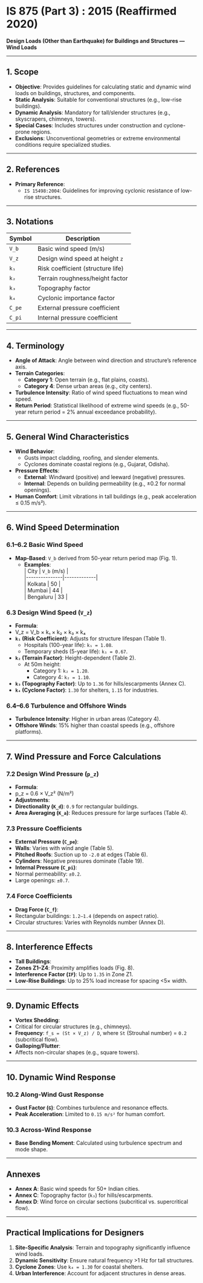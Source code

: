# IS 875 (Part 3) : 2015 (Reaffirmed 2020)  
**Design Loads (Other than Earthquake) for Buildings and Structures — Wind Loads**  

---

## 1. Scope  
- **Objective**: Provides guidelines for calculating static and dynamic wind loads on buildings, structures, and components.  
- **Static Analysis**: Suitable for conventional structures (e.g., low-rise buildings).  
- **Dynamic Analysis**: Mandatory for tall/slender structures (e.g., skyscrapers, chimneys, towers).  
- **Special Cases**: Includes structures under construction and cyclone-prone regions.  
- **Exclusions**: Unconventional geometries or extreme environmental conditions require specialized studies.  

---

## 2. References  
- **Primary Reference**:  
  - `IS 15498:2004`: Guidelines for improving cyclonic resistance of low-rise structures.  

---

## 3. Notations  
| Symbol | Description |  
|--------|-------------|  
| `V_b`  | Basic wind speed (m/s) |  
| `V_z`  | Design wind speed at height `z` |  
| `k₁`   | Risk coefficient (structure life) |  
| `k₂`   | Terrain roughness/height factor |  
| `k₃`   | Topography factor |  
| `k₄`   | Cyclonic importance factor |  
| `C_pe` | External pressure coefficient |  
| `C_pi` | Internal pressure coefficient |  

---

## 4. Terminology  
- **Angle of Attack**: Angle between wind direction and structure’s reference axis.  
- **Terrain Categories**:  
  - **Category 1**: Open terrain (e.g., flat plains, coasts).  
  - **Category 4**: Dense urban areas (e.g., city centers).  
- **Turbulence Intensity**: Ratio of wind speed fluctuations to mean wind speed.  
- **Return Period**: Statistical likelihood of extreme wind speeds (e.g., 50-year return period = 2% annual exceedance probability).  

---

## 5. General Wind Characteristics  
- **Wind Behavior**:  
  - Gusts impact cladding, roofing, and slender elements.  
  - Cyclones dominate coastal regions (e.g., Gujarat, Odisha).  
- **Pressure Effects**:  
  - **External**: Windward (positive) and leeward (negative) pressures.  
  - **Internal**: Depends on building permeability (e.g., ±0.2 for normal openings).  
- **Human Comfort**: Limit vibrations in tall buildings (e.g., peak acceleration ≤ 0.15 m/s²).  

---

## 6. Wind Speed Determination  
### 6.1–6.2 Basic Wind Speed  
- **Map-Based**: `V_b` derived from 50-year return period map (Fig. 1).  
  - **Examples**:  
    | City          | `V_b` (m/s) |  
    |---------------|-------------|  
    | Kolkata       | 50          |  
    | Mumbai        | 44          |  
    | Bengaluru     | 33          |  

### 6.3 Design Wind Speed (`V_z`)  
- **Formula**:
- V_z = V_b × k₁ × k₂ × k₃ × k₄
- **`k₁` (Risk Coefficient)**: Adjusts for structure lifespan (Table 1).  
  - Hospitals (100-year life): `k₁ = 1.08`.  
  - Temporary sheds (5-year life): `k₁ = 0.67`.  
- **`k₂` (Terrain Factor)**: Height-dependent (Table 2).  
  - At 50m height:  
    - Category 1: `k₂ = 1.20`.  
    - Category 4: `k₂ = 1.10`.  
- **`k₃` (Topography Factor)**: Up to `1.36` for hills/escarpments (Annex C).  
- **`k₄` (Cyclone Factor)**: `1.30` for shelters, `1.15` for industries.  

### 6.4–6.6 Turbulence and Offshore Winds  
- **Turbulence Intensity**: Higher in urban areas (Category 4).  
- **Offshore Winds**: 15% higher than coastal speeds (e.g., offshore platforms).  

---

## 7. Wind Pressure and Force Calculations  
### 7.2 Design Wind Pressure (`p_z`)  
- **Formula**:
- p_z = 0.6 × V_z² (N/m²)
- **Adjustments**:  
- **Directionality (`K_d`)**: `0.9` for rectangular buildings.  
- **Area Averaging (`K_a`)**: Reduces pressure for large surfaces (Table 4).  

### 7.3 Pressure Coefficients  
- **External Pressure (`C_pe`)**:  
- **Walls**: Varies with wind angle (Table 5).  
- **Pitched Roofs**: Suction up to `-2.0` at edges (Table 6).  
- **Cylinders**: Negative pressures dominate (Table 19).  
- **Internal Pressure (`C_pi`)**:  
- Normal permeability: `±0.2`.  
- Large openings: `±0.7`.  

### 7.4 Force Coefficients  
- **Drag Force (`C_f`)**:  
- Rectangular buildings: `1.2–1.4` (depends on aspect ratio).  
- Circular structures: Varies with Reynolds number (Annex D).  

---

## 8. Interference Effects  
- **Tall Buildings**:  
- **Zones Z1–Z4**: Proximity amplifies loads (Fig. 8).  
- **Interference Factor (`IF`)**: Up to `1.35` in Zone Z1.  
- **Low-Rise Buildings**: Up to 25% load increase for spacing <5× width.  

---

## 9. Dynamic Effects  
- **Vortex Shedding**:  
- Critical for circular structures (e.g., chimneys).  
- **Frequency**: `f_s = (St × V_z) / D`, where `St` (Strouhal number) = `0.2` (subcritical flow).  
- **Galloping/Flutter**:  
- Affects non-circular shapes (e.g., square towers).  

---

## 10. Dynamic Wind Response  
### 10.2 Along-Wind Gust Response  
- **Gust Factor (`G`)**: Combines turbulence and resonance effects.  
- **Peak Acceleration**: Limited to `0.15 m/s²` for human comfort.  

### 10.3 Across-Wind Response  
- **Base Bending Moment**: Calculated using turbulence spectrum and mode shape.  

---

## Annexes  
- **Annex A**: Basic wind speeds for 50+ Indian cities.  
- **Annex C**: Topography factor (`k₃`) for hills/escarpments.  
- **Annex D**: Wind force on circular sections (subcritical vs. supercritical flow).  

---

## Practical Implications for Designers  
1. **Site-Specific Analysis**: Terrain and topography significantly influence wind loads.  
2. **Dynamic Sensitivity**: Ensure natural frequency >1 Hz for tall structures.  
3. **Cyclone Zones**: Use `k₄ = 1.30` for coastal shelters.  
4. **Urban Interference**: Account for adjacent structures in dense areas.  
